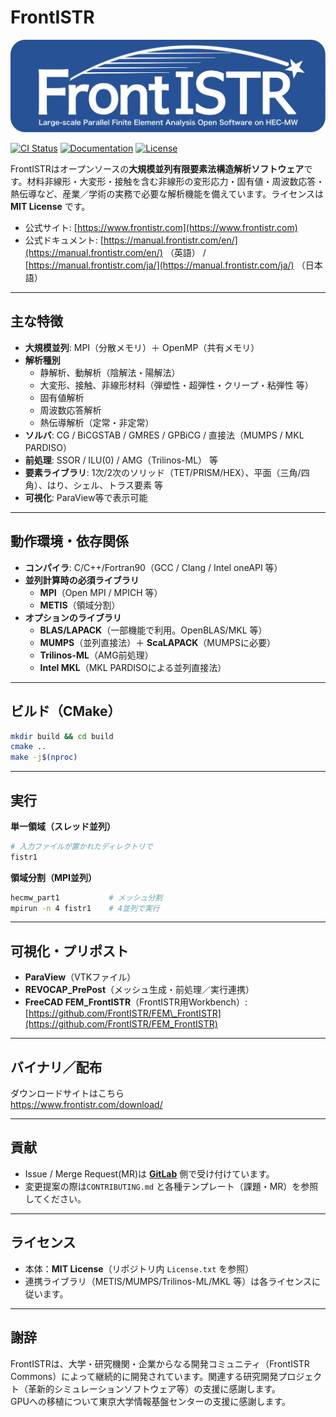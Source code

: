 # FrontISTR

![Logo](./doc/FrontISTR_logo.svg)

[![CI Status](https://gitlab.com/frontistr-commons/frontistr/badges/master/pipeline.svg)](https://gitlab.com/frontistr-commons/frontistr/-/pipelines)
[![Documentation](https://img.shields.io/badge/docs-latest-blue)](https://manual.frontistr.com/en/)
[![License](https://img.shields.io/badge/license-MIT-green)](License.txt)

FrontISTRはオープンソースの**大規模並列有限要素法構造解析ソフトウェア**です。材料非線形・大変形・接触を含む非線形の変形応力・固有値・周波数応答・熱伝導など、産業／学術の実務で必要な解析機能を備えています。ライセンスは **MIT License** です。

* 公式サイト: [https://www.frontistr.com](https://www.frontistr.com)
* 公式ドキュメント: [https://manual.frontistr.com/en/](https://manual.frontistr.com/en/) （英語） / [https://manual.frontistr.com/ja/](https://manual.frontistr.com/ja/) （日本語）

---

## 主な特徴

* **大規模並列**: MPI（分散メモリ）＋ OpenMP（共有メモリ）
* **解析種別**
  * 静解析、動解析（陰解法・陽解法）
  * 大変形、接触、非線形材料（弾塑性・超弾性・クリープ・粘弾性 等）
  * 固有値解析
  * 周波数応答解析
  * 熱伝導解析（定常・非定常）
* **ソルバ**: CG / BiCGSTAB / GMRES / GPBiCG / 直接法（MUMPS / MKL PARDISO）
* **前処理**: SSOR / ILU(0) / AMG（Trilinos-ML） 等
* **要素ライブラリ**: 1次/2次のソリッド（TET/PRISM/HEX）、平面（三角/四角）、はり、シェル、トラス要素 等
* **可視化**: ParaView等で表示可能

---

## 動作環境・依存関係

* **コンパイラ**: C/C++/Fortran90（GCC / Clang / Intel oneAPI 等）
* **並列計算時の必須ライブラリ**
  * **MPI**（Open MPI / MPICH 等）
  * **METIS**（領域分割）
* **オプションのライブラリ**
  * **BLAS/LAPACK**（一部機能で利用。OpenBLAS/MKL 等）
  * **MUMPS**（並列直接法）＋ **ScaLAPACK**（MUMPSに必要）
  * **Trilinos-ML**（AMG前処理）
  * **Intel MKL**（MKL PARDISOによる並列直接法）

---

## ビルド（CMake）

```bash
mkdir build && cd build
cmake ..
make -j$(nproc)
```

---

## 実行

**単一領域（スレッド並列）**

```bash
# 入力ファイルが置かれたディレクトリで
fistr1
```

**領域分割（MPI並列）**

```bash
hecmw_part1           # メッシュ分割
mpirun -n 4 fistr1    # 4並列で実行
```

---

## 可視化・プリポスト

* **ParaView**（VTKファイル）
* **REVOCAP\_PrePost**（メッシュ生成・前処理／実行連携）
* **FreeCAD FEM\_FrontISTR**（FrontISTR用Workbench）: [https://github.com/FrontISTR/FEM\_FrontISTR](https://github.com/FrontISTR/FEM_FrontISTR)

---

## バイナリ／配布

ダウンロードサイトはこちら  
https://www.frontistr.com/download/

---

## 貢献

* Issue / Merge Request(MR)は **[GitLab](https://gitlab.com/FrontISTR-Commons/FrontISTR)** 側で受け付けています。
* 変更提案の際は`CONTRIBUTING.md` と各種テンプレート（課題・MR）を参照してください。

---

## ライセンス

* 本体：**MIT License**（リポジトリ内 `License.txt` を参照）
* 連携ライブラリ（METIS/MUMPS/Trilinos-ML/MKL 等）は各ライセンスに従います。

---

## 謝辞

FrontISTRは、大学・研究機関・企業からなる開発コミュニティ（FrontISTR Commons）によって継続的に開発されています。関連する研究開発プロジェクト（革新的シミュレーションソフトウェア等）の支援に感謝します。  
GPUへの移植について東京大学情報基盤センターの支援に感謝します。
